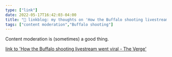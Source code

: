 ```yaml
---
type: ["link"]
date: 2022-05-17T16:42:03-04:00
title: "🔗 linkblog: my thoughts on 'How the Buffalo shooting livestream went viral - The Verge'"
tags: ["content moderation","Buffalo shooting"]
---
```

Content moderation is (sometimes) a good thing.
 

[link to 'How the Buffalo shooting livestream went viral - The Verge'](https://www.theverge.com/2022/5/17/23100579/buffalo-shooting-twitch-livestream-viral-content-moderation)
